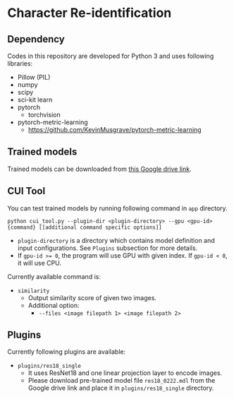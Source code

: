 # Character Re-identification

## Dependency

Codes in this repository are developed for Python 3 and uses following libraries:

* Pillow (PIL)
* numpy
* scipy
* sci-kit learn
* pytorch
  - torchvision
* pytorch-metric-learning
  - https://github.com/KevinMusgrave/pytorch-metric-learning

## Trained models

Trained models can be downloaded from [this Google drive link](https://drive.google.com/open?id=1KQziuxDo35ziMz9LGUHm3bCd0LxyB1_-).

## CUI Tool

You can test trained models by running following command in `app` directory.

```
python cui_tool.py --plugin-dir <plugin-directory> --gpu <gpu-id> {command} [[additional command specific options]]
```

* `plugin-directory` is a directory which contains model definition and input configurations. See `Plugins` subsection for more details.
* If `gpu-id >= 0`, the program will use GPU with given index. If `gpu-id < 0`, it will use CPU.

Currently available command is:

* `similarity`
  - Output similarity score of given two images.
  - Additional option:
    - `--files <image filepath 1> <image filepath 2>`

## Plugins

Currently following plugins are available:

* `plugins/res18_single`
  - It uses ResNet18 and one linear projection layer to encode images.
  - Please download pre-trained model file `res18_0222.mdl` from the Google drive link and place it in `plugins/res18_single` directory.
